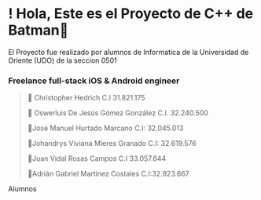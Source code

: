 # !  Hola, Este es el Proyecto de C++ de Batman👋
El Proyecto fue realizado por alumnos de Informatica de la Universidad de Oriente (UDO) de la seccion 0501
### Freelance full-stack iOS & Android engineer


> 👥 Christopher Hedrich C.I 31.821.175
> 
> 👥 Oswerluis De Jesús Gómez González C.I. 32.240.500
> 
> 👥José Manuel Hurtado Marcano C.I: 32.045.013
> 
> 👥Johandrys Viviana Mieres Granado C.I: 32.619.576
> 
> 👥Juan Vidal Rosas Campos C.I 33.057.644
> 
> 👥Adrián Gabriel Martinez Costales C.I:32.923.667
>  





Alumnos



